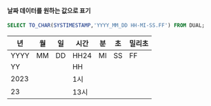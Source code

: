 
#### 날짜 데이터를 원하는 값으로 표기
```sql
SELECT TO_CHAR(SYSTIMESTAMP,'YYYY_MM_DD HH-MI-SS.FF') FROM DUAL;
```

| 년   | 월  | 일  | 시간 | 분  | 초  | 밀리초 |
| ---- | --- | --- | ---- | --- | --- | ------ |
| YYYY | MM  | DD  | HH24 | MI  | SS  | FF     |
| YY   |     |     | HH   |     |     |        |
| 2023 |     |     |    1시  |     |     |        |
| 23     |     |     |     13시 |     |     |        |
